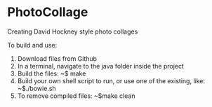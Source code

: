 # PhotoCollage
Creating David Hockney style photo collages

To build and use:
1. Download files from Github
2. In a terminal, navigate to the java folder inside the project
3. Build the files: ~$ make
4. Build your own shell script to run, or use one of the existing, like: ~$./bowie.sh
5. To remove compiled files: ~$make clean